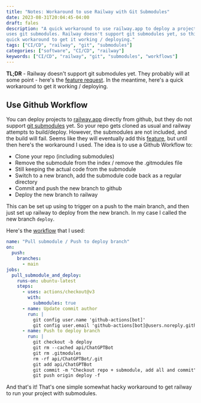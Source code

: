 ```yaml
---
title: "Notes: Workaround to use Railway with Git Submodules"
date: 2023-08-31T20:04:45-04:00
draft: fales
description: "A quick workaround to use railway.app to deploy a project that
uses git submodules. Railway doesn't support git submodules yet, so this is a
quick workaround to get it working / deploying."
tags: ["CI/CD", "railway", "git", "submodules"]
categories: ["software", "CI/CD", "railway"]
keywords: ["CI/CD", "railway", "git", "submodules", "workflows"]
---
```

**TL;DR** - Railway doesn't support git submodules yet. They probably will at
some point - here's the [feature request](https://feedback.railway.app/feature-requests/p/git-submodules-support). In the meantime, here's a quick workaround to get it working / deploying. 

## Use Github Workflow
You can deploy projects to [railway.app](https://railway.app) directly from
github, but they do not support [git submodules](https://git-scm.com/book/en/v2/Git-Tools-Submodules) yet. So your repo gets cloned as usual and railway
attempts to build/deploy. However, the submodules are not included, and the build will
fail. Seems like they will eventually add this [feature](https://feedback.railway.app/feature-requests/p/git-submodules-support),
but until then here's the workaround I used. The idea is to use a Github 
Workflow to:
- Clone your repo (including submodules)
- Remove the submodule from the index / remove the .gitmodules file
- Still keeping the actual code from the submodule
- Switch to a new branch, add the submodule code back as a regular directory
- Commit and push the new branch to github
- Deploy the new branch to railway

This can be set up using to trigger on a push to the main branch, and then just
set up railway to deploy from the new branch. In my case I called the new branch
`deploy`.

Here's the [workflow](https://github.com/heathhenley/ChEBot/blob/main/.github/workflows/git_submodule_workaround.yaml) that I used:

```yaml
name: "Pull submodule / Push to deploy branch"
on:
  push:
    branches:
      - main
jobs:
  pull_submodule_and_deploy:
    runs-on: ubuntu-latest
    steps:
      - uses: actions/checkout@v3
        with:
          submodules: true
      - name: Update commit author
        run: |
          git config user.name 'github-actions[bot]'
          git config user.email 'github-actions[bot]@users.noreply.github.com'
      - name: Push to deploy branch
        run: |
          git checkout -b deploy
          git rm --cached api/ChatGPTBot
          git rm .gitmodules
          rm -rf api/ChatGPTBot/.git
          git add api/ChatGPTBot
          git commit -m "Checkout repo + submodule, add all and commit"
          git push origin deploy -f
```

And that's it! That's one simple somewhat hacky workaround to get railway to
run your project with submodules.